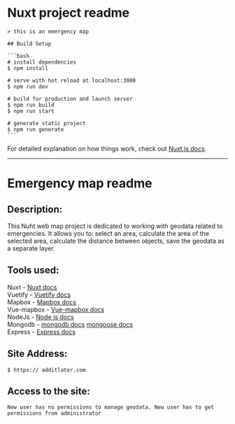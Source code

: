 # Nuxt project readme

    > this is an emergency map

    ## Build Setup

    ```bash
    # install dependencies
    $ npm install

    # serve with hot reload at localhost:3000
    $ npm run dev

    # build for production and launch server
    $ npm run build
    $ npm run start

    # generate static project
    $ npm run generate
    ```

   For detailed explanation on how things work, check out [Nuxt.js docs](https://nuxtjs.org).
  ***
# Emergency map readme 
 ## Description: 
  This Nuht web map project is dedicated to working with geodata related to emergencies. It allows you to: select an area, calculate the area of the selected area, calculate the distance between objects, save the geodata as a separate layer.

  ## Tools used:
  Nuxt -  [Nuxt docs](https://nuxtjs.org)<br>
  Vuetify -  [Vuetify docs](https://vuetifyjs.com/ru/getting-started/quick-start/)<br>
  Mapbox -  [Mapbox docs](https://www.mapbox.com/)<br>
  Vue-mapbox - [Vue-mapbox docs](https://soal.github.io/vue-mapbox/)<br>
  NodeJs - [Node js docs](https://nodejs.org/dist/latest-v12.x/docs/api/)<br>
  Mongodb - [mongodb docs](https://docs.mongodb.com/) [mongoose docs](https://mongoosejs.com/docs/api.html)<br>
  Express - [Express docs](https://expressjs.com/ru/api.html)<br>
  ## Site Address:
    $ https:// additlater.com
  ## Access to the site:
    New user has no permissions to manage geodata. New user has to get permissions from administrator
